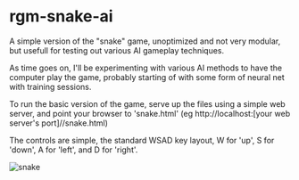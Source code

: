 # rgm-snake-ai

A simple version of the "snake" game, unoptimized and not very modular, but usefull for testing out various AI gameplay techniques.

As time goes on, I'll be experimenting with various AI methods to have the computer play the game, probably starting of with some form of neural net with training sessions.

To run the basic version of the game, serve up the files using a simple web server, and point your browser to 'snake.html' (eg http://localhost:[your web server's port]//snake.html)

The controls are simple, the standard WSAD key layout, W for 'up', S for 'down', A for 'left', and D for 'right'.

![snake](https://github.com/rgmarquez/rgm-snake-ai/assets/943586/60bca0e2-984f-4ccc-a5f4-2363193c8210)
